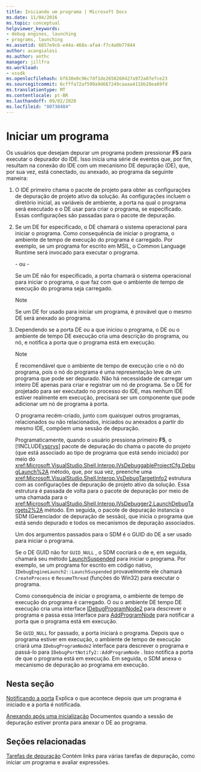```yaml
---
title: Iniciando um programa | Microsoft Docs
ms.date: 11/04/2016
ms.topic: conceptual
helpviewer_keywords:
- debug engines, launching
- programs, launching
ms.assetid: 6857e9c6-e44a-468a-afa4-f7c4a0b77844
author: acangialosi
ms.author: anthc
manager: jillfra
ms.workload:
- vssdk
ms.openlocfilehash: bf638e0c96c7df1de2650260427a972a07efce23
ms.sourcegitcommit: 6cfffa72af599a9d667249caaaa411bb28ea69fd
ms.translationtype: MT
ms.contentlocale: pt-BR
ms.lasthandoff: 09/02/2020
ms.locfileid: "80738484"
---
```

# <a name="launch-a-program"></a>Iniciar um programa
Os usuários que desejam depurar um programa podem pressionar **F5** para executar o depurador do IDE. Isso inicia uma série de eventos que, por fim, resultam na conexão do IDE com um mecanismo DE depuração (DE), que, por sua vez, está conectado, ou anexado, ao programa da seguinte maneira:

1. O IDE primeiro chama o pacote de projeto para obter as configurações de depuração de projeto ativo da solução. As configurações incluem o diretório inicial, as variáveis de ambiente, a porta na qual o programa será executado e o DE usar para criar o programa, se especificado. Essas configurações são passadas para o pacote de depuração.

2. Se um DE for especificado, o DE chamará o sistema operacional para iniciar o programa. Como consequência de iniciar o programa, o ambiente de tempo de execução do programa é carregado. Por exemplo, se um programa for escrito em MSIL, o Common Language Runtime será invocado para executar o programa.

    - ou -

    Se um DE não for especificado, a porta chamará o sistema operacional para iniciar o programa, o que faz com que o ambiente de tempo de execução do programa seja carregado.

   > [!NOTE]
   > Se um DE for usado para iniciar um programa, é provável que o mesmo DE será anexado ao programa.

3. Dependendo se a porta DE ou a que iniciou o programa, o DE ou o ambiente de tempo DE execução cria uma descrição do programa, ou nó, e notifica a porta que o programa está em execução.

   > [!NOTE]
   > É recomendável que o ambiente de tempo de execução crie o nó do programa, pois o nó do programa é uma representação leve de um programa que pode ser depurado. Não há necessidade de carregar um inteiro DE apenas para criar e registrar um nó de programa. Se o DE for projetado para ser executado no processo do IDE, mas nenhum IDE estiver realmente em execução, precisará ser um componente que pode adicionar um nó de programa à porta.

   O programa recém-criado, junto com quaisquer outros programas, relacionados ou não relacionados, iniciados ou anexados a partir do mesmo IDE, compõem uma sessão de depuração.

   Programaticamente, quando o usuário pressiona primeiro **F5**, o [!INCLUDE[vsprvs](../../code-quality/includes/vsprvs_md.md)] pacote de depuração do chama o pacote do projeto (que está associado ao tipo de programa que está sendo iniciado) por meio do <xref:Microsoft.VisualStudio.Shell.Interop.IVsDebuggableProjectCfg.DebugLaunch%2A> método, que, por sua vez, preenche uma <xref:Microsoft.VisualStudio.Shell.Interop.VsDebugTargetInfo2> estrutura com as configurações de depuração de projeto ativo da solução. Essa estrutura é passada de volta para o pacote de depuração por meio de uma chamada para o <xref:Microsoft.VisualStudio.Shell.Interop.IVsDebugger2.LaunchDebugTargets2%2A> método. Em seguida, o pacote de depuração instancia o SDM (Gerenciador de depuração de sessão), que inicia o programa que está sendo depurado e todos os mecanismos de depuração associados.

   Um dos argumentos passados para o SDM é o GUID do DE a ser usado para iniciar o programa.

   Se o DE GUID não for `GUID_NULL` , o SDM cocriará o de e, em seguida, chamará seu método [LaunchSuspended](../../extensibility/debugger/reference/idebugenginelaunch2-launchsuspended.md) para iniciar o programa. Por exemplo, se um programa for escrito em código nativo, `IDebugEngineLaunch2::LaunchSuspended` provavelmente ele chamará `CreateProcess` e `ResumeThread` (funções do Win32) para executar o programa.

   Como consequência de iniciar o programa, o ambiente de tempo de execução do programa é carregado. O ou o ambiente DE tempo DE execução cria uma interface [IDebugProgramNode2](../../extensibility/debugger/reference/idebugprogramnode2.md) para descrever o programa e passa essa interface para [AddProgramNode](../../extensibility/debugger/reference/idebugportnotify2-addprogramnode.md) para notificar a porta que o programa está em execução.

   Se `GUID_NULL` for passado, a porta iniciará o programa. Depois que o programa estiver em execução, o ambiente de tempo de execução criará uma `IDebugProgramNode2` interface para descrever o programa e passá-lo para `IDebugPortNotify2::AddProgramNode` . Isso notifica a porta de que o programa está em execução. Em seguida, o SDM anexa o mecanismo de depuração ao programa em execução.

## <a name="in-this-section"></a>Nesta seção
 [Notificando a porta](../../extensibility/debugger/notifying-the-port.md) Explica o que acontece depois que um programa é iniciado e a porta é notificada.

 [Anexando após uma inicialização](../../extensibility/debugger/attaching-after-a-launch.md) Documentos quando a sessão de depuração estiver pronta para anexar o DE ao programa.

## <a name="related-sections"></a>Seções relacionadas
 [Tarefas de depuração](../../extensibility/debugger/debugging-tasks.md) Contém links para várias tarefas de depuração, como iniciar um programa e avaliar expressões.
